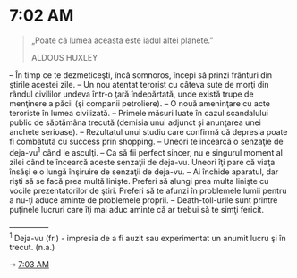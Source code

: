 # 7:02 AM

> „Poate că lumea aceasta este iadul altei planete.”  
>
> ALDOUS HUXLEY

– În timp ce te dezmeticeşti, încă somnoros, începi să prinzi frânturi din ştirile acestei zile.
– Un nou atentat terorist cu câteva sute de morţi din rândul civililor undeva într-o ţară îndepărtată, unde există trupe de menţinere a păcii (şi companii petroliere).
– O nouă ameninţare cu acte teroriste în lumea civilizată.
– Primele măsuri luate în cazul scandalului public de săptămâna trecută (demisia unui adjunct şi anunţarea unei anchete serioase).
– Rezultatul unui studiu care confirmă că depresia poate fi combătută cu success prin shopping.
– Uneori te încearcă o senzaţie de deja-vu<sup>1</sup> când le asculţi.
– Ca să fii perfect sincer, nu e singurul moment al zilei când te încearcă aceste senzaţii de deja-vu. Uneori îţi pare că viaţa însăşi e o lungă înşiruire de senzaţii de deja-vu.
– Ai închide aparatul, dar rişti să se facă prea multă linişte. Preferi să alungi prea multa linişte cu vocile prezentatorilor de ştiri. Preferi să te afunzi în problemele lumii pentru a nu-ţi aduce aminte de problemele proprii.
– Death-toll-urile sunt printre puţinele lucruri care îţi mai aduc aminte că ar trebui să te simţi fericit.

—————  
<sup>1</sup> Deja-vu (fr.) - impresia de a fi auzit sau experimentat un anumit lucru şi în trecut. (n.a.)

⇾ [7:03 AM](7-03.md)
